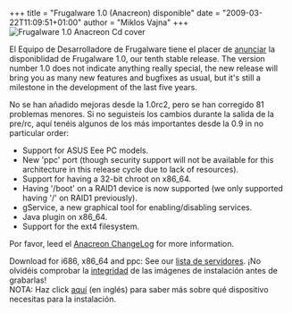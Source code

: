+++
title = "Frugalware 1.0 (Anacreon) disponible"
date = "2009-03-22T11:09:51+01:00"
author = "Miklos Vajna"
+++
![Frugalware 1.0 Anacreon Cd cover](images/data/anacreon_cover.png)  

 El Equipo de Desarrolladore de Frugalware tiene el placer de [anunciar](/news/129) la disponiblidad de Frugalware 1.0, our tenth stable release. The version number 1.0 does not indicate anything really special, the new release will bring you as many new features and bugfixes as usual, but it's still a milestone in the development of the last five years.  

 No se han añadido mejoras desde la 1.0rc2, pero se han corregido 81 problemas menores. Si no seguisteis los cambios durante la salida de la pre/rc, aquí tenéis algunos de los más importantes desde la 0.9 in no particular order:  

* Support for ASUS Eee PC models.
* New 'ppc' port (though security support will not be available for this architecture in this release cycle due to lack of resources).
* Support for having a 32-bit chroot on x86\_64.
* Having '/boot' on a RAID1 device is now supported (we only supported having '/' on RAID1 previously).
* gService, a new graphical tool for enabling/disabling services.
* Java plugin on x86\_64.
* Support for the ext4 filesystem.


 Por favor, leed el [Anacreon ChangeLog](http://ftp.frugalware.org/pub/frugalware/frugalware-1.0/ChangeLog.txt) for more information.  

 Download for i686, x86\_64 and ppc: See our [lista de servidores](http://frugalware.org/download/frugalware-1.0-iso). ¡No olvidéis comprobar la [integridad](http://frugalware.org/download/frugalware-1.0-iso/SHA1SUMS) de las imágenes de instalación antes de grabarlas!  
NOTA: Haz click [aquí](/docs/install#_choosing_installation_flavor) (en inglés) para saber más sobre qué dispositivo necesitas para la instalación.  
